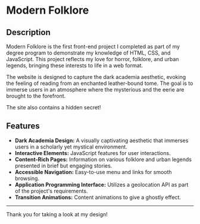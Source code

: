 # Modern Folklore

## Description
Modern Folklore is the first front-end project I completed as part of my degree program to demonstrate my knowledge of HTML, CSS, and JavaScript. This project reflects my love for horror, folklore, and urban legends, bringing these interests to life in a web format.

The website is designed to capture the dark academia aesthetic, evoking the feeling of reading from an enchanted leather-bound tome. The goal is to immerse users in an atmosphere where the mysterious and the eerie are brought to the forefront.

The site also contains a hidden secret!

## Features
- **Dark Academia Design:** A visually captivating aesthetic that immerses users in a scholarly yet mystical environment.  
- **Interactive Elements:** JavaScript features for user interactions.  
- **Content-Rich Pages:** Information on various folklore and urban legends presented in brief but engaging stories.   
- **Accessible Navigation:** Easy-to-use menu and links for smooth browsing.  
- **Application Programming Interface:** Utilizes a geolocation API as part of the project's requirements.
- **Transition Animations:** Content animations to give a ghostly effect.

---

Thank you for taking a look at my design! 
